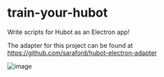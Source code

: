 # train-your-hubot
Write scripts for Hubot as an Electron app!

The adapter for this project can be found at https://github.com/saraford/hubot-electron-adapter

![image](https://cloud.githubusercontent.com/assets/11529908/17751310/778c1c9a-647b-11e6-9903-e5756a288b29.png)
